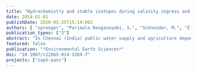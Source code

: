 ```yaml
---
title: "Hydrochemistry and stable isotopes during salinity ingress and refreshment in surface- and groundwater from the Arani-Koratallai (A-K) basin north of Chennai (India)"
date: 2014-01-01
publishDate: 2020-05-25T15:14:06Z
authors: [ "sprenger", "Parimala Renganayaki, S.", "Schneider, M.", "Elango, L." ]
publication_types: ["2"]
abstract: "In Chennai (India) public water supply and agriculture depend on groundwater to various extents, but the valuable resource shows increasing salinity over the past decades due to seawater intrusion. This study aims at identifying major hydrogeological processes which lead to salinity ingress in the main aquifer and investigates the effect of MAR structures such as check dams. Regional hydrochemistry is discussed by a combination of stiff diagrams, Cl/Br ratios, ion exchange diagram and stable isotopes (d18O, dD). The identified hydrogeochemical processes were high saline evolution due to intensive seawater evaporation for commercial salt production and typical ion displacement under refreshening and salinization conditions. Stable isotopes give new insights on (1) mixing processes of different end members (2) occurrence and degree of evaporation in ground- and surface water and (3) isotopical characterisation of groundwater recharge of the region. The identified processes were summarized in a conceptual model of the region. © 2014 Springer-Verlag Berlin Heidelberg."
featured: false
publication: "*Environmental Earth Sciences*"
doi: "10.1007/s12665-014-3269-7"
projects: ["saph-pani"]
---
```


